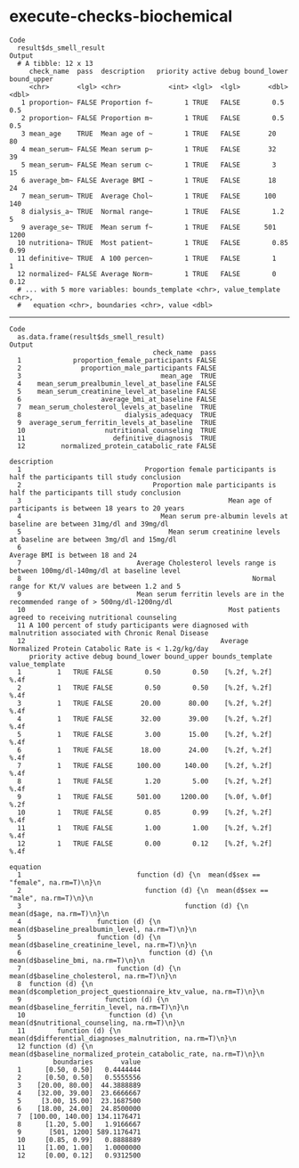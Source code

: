 # execute-checks-biochemical

    Code
      result$ds_smell_result
    Output
      # A tibble: 12 x 13
         check_name  pass  description   priority active debug bound_lower bound_upper
         <chr>       <lgl> <chr>            <int> <lgl>  <lgl>       <dbl>       <dbl>
       1 proportion~ FALSE Proportion f~        1 TRUE   FALSE        0.5         0.5 
       2 proportion~ FALSE Proportion m~        1 TRUE   FALSE        0.5         0.5 
       3 mean_age    TRUE  Mean age of ~        1 TRUE   FALSE       20          80   
       4 mean_serum~ FALSE Mean serum p~        1 TRUE   FALSE       32          39   
       5 mean_serum~ FALSE Mean serum c~        1 TRUE   FALSE        3          15   
       6 average_bm~ FALSE Average BMI ~        1 TRUE   FALSE       18          24   
       7 mean_serum~ TRUE  Average Chol~        1 TRUE   FALSE      100         140   
       8 dialysis_a~ TRUE  Normal range~        1 TRUE   FALSE        1.2         5   
       9 average_se~ TRUE  Mean serum f~        1 TRUE   FALSE      501        1200   
      10 nutritiona~ TRUE  Most patient~        1 TRUE   FALSE        0.85        0.99
      11 definitive~ TRUE  A 100 percen~        1 TRUE   FALSE        1           1   
      12 normalized~ FALSE Average Norm~        1 TRUE   FALSE        0           0.12
      # ... with 5 more variables: bounds_template <chr>, value_template <chr>,
      #   equation <chr>, boundaries <chr>, value <dbl>

---

    Code
      as.data.frame(result$ds_smell_result)
    Output
                                        check_name  pass
      1             proportion_female_participants FALSE
      2               proportion_male_participants FALSE
      3                                   mean_age  TRUE
      4    mean_serum_prealbumin_level_at_baseline FALSE
      5    mean_serum_creatinine_level_at_baseline FALSE
      6                    average_bmi_at_baseline FALSE
      7  mean_serum_cholesterol_levels_at_baseline  TRUE
      8                          dialysis_adequacy  TRUE
      9  average_serum_ferritin_levels_at_baseline  TRUE
      10                    nutritional_counseling  TRUE
      11                      definitive_diagnosis  TRUE
      12         normalized_protein_catabolic_rate FALSE
                                                                                                        description
      1                               Proportion female participants is half the participants till study conclusion
      2                                 Proportion male participants is half the participants till study conclusion
      3                                                    Mean age of participants is between 18 years to 20 years
      4                                   Mean serum pre-albumin levels at baseline are between 31mg/dl and 39mg/dl
      5                                     Mean serum creatinine levels at baseline are between 3mg/dl and 15mg/dl
      6                                                                            Average BMI is between 18 and 24
      7                             Average Cholesterol levels range is between 100mg/dl-140mg/dl at baseline level
      8                                                          Normal range for Kt/V values are between 1.2 and 5
      9                             Mean serum ferritin levels are in the recommended range of > 500ng/dl-1200ng/dl
      10                                                   Most patients agreed to receiving nutritional counseling
      11 A 100 percent of study participants were diagnosed with malnutrition associated with Chronic Renal Disease
      12                                                 Average Normalized Protein Catabolic Rate is < 1.2g/kg/day
         priority active debug bound_lower bound_upper bounds_template value_template
      1         1   TRUE FALSE        0.50        0.50    [%.2f, %.2f]           %.4f
      2         1   TRUE FALSE        0.50        0.50    [%.2f, %.2f]           %.4f
      3         1   TRUE FALSE       20.00       80.00    [%.2f, %.2f]           %.4f
      4         1   TRUE FALSE       32.00       39.00    [%.2f, %.2f]           %.4f
      5         1   TRUE FALSE        3.00       15.00    [%.2f, %.2f]           %.4f
      6         1   TRUE FALSE       18.00       24.00    [%.2f, %.2f]           %.4f
      7         1   TRUE FALSE      100.00      140.00    [%.2f, %.2f]           %.4f
      8         1   TRUE FALSE        1.20        5.00    [%.2f, %.2f]           %.4f
      9         1   TRUE FALSE      501.00     1200.00    [%.0f, %.0f]           %.2f
      10        1   TRUE FALSE        0.85        0.99    [%.2f, %.2f]           %.4f
      11        1   TRUE FALSE        1.00        1.00    [%.2f, %.2f]           %.4f
      12        1   TRUE FALSE        0.00        0.12    [%.2f, %.2f]           %.4f
                                                                                   equation
      1                             function (d) {\n  mean(d$sex == "female", na.rm=T)\n}\n
      2                               function (d) {\n  mean(d$sex == "male", na.rm=T)\n}\n
      3                                         function (d) {\n  mean(d$age, na.rm=T)\n}\n
      4                   function (d) {\n  mean(d$baseline_prealbumin_level, na.rm=T)\n}\n
      5                   function (d) {\n  mean(d$baseline_creatinine_level, na.rm=T)\n}\n
      6                                function (d) {\n  mean(d$baseline_bmi, na.rm=T)\n}\n
      7                        function (d) {\n  mean(d$baseline_cholesterol, na.rm=T)\n}\n
      8  function (d) {\n  mean(d$completion_project_questionnaire_ktv_value, na.rm=T)\n}\n
      9                     function (d) {\n  mean(d$baseline_ferritin_level, na.rm=T)\n}\n
      10                     function (d) {\n  mean(d$nutritional_counseling, na.rm=T)\n}\n
      11        function (d) {\n  mean(d$differential_diagnoses_malnutrition, na.rm=T)\n}\n
      12 function (d) {\n  mean(d$baseline_normalized_protein_catabolic_rate, na.rm=T)\n}\n
               boundaries       value
      1      [0.50, 0.50]   0.4444444
      2      [0.50, 0.50]   0.5555556
      3    [20.00, 80.00]  44.3888889
      4    [32.00, 39.00]  23.6666667
      5     [3.00, 15.00]  23.1687500
      6    [18.00, 24.00]  24.8500000
      7  [100.00, 140.00] 134.1176471
      8      [1.20, 5.00]   1.9166667
      9       [501, 1200] 589.1176471
      10     [0.85, 0.99]   0.8888889
      11     [1.00, 1.00]   1.0000000
      12     [0.00, 0.12]   0.9312500

